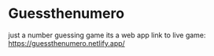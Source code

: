 # Guessthenumero

just a number guessing game
its a web app
link to live game: https://guessthenumero.netlify.app/ 
